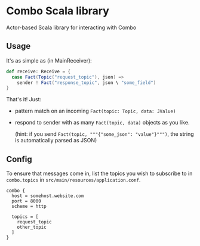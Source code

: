 # Combo Scala library

Actor-based Scala library for interacting with Combo

## Usage

It's as simple as (in MainReceiver):

```scala
def receive: Receive = {
  case Fact(Topic("request_topic"), json) =>
    sender ! Fact("response_topic", json \ "some_field")
}
```

That's it! Just:
- pattern match on an incoming `Fact(topic: Topic, data: JValue)`
- respond to sender with as many `Fact(topic, data)` objects as you like.
  
  (hint: if you send `Fact(topic, """{"some_json": "value"}""")`, the string is automatically parsed as JSON)

## Config

To ensure that messages come in, list the topics you wish to subscribe to in `combo.topics` in `src/main/resources/application.conf`.

```
combo {
  host = somehost.website.com
  port = 8000
  scheme = http

  topics = [
    request_topic
    other_topic
  ]
}
```
